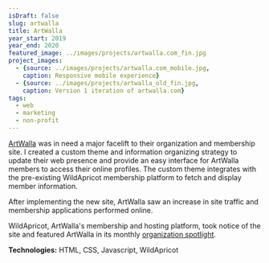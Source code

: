 ```yaml
---
isDraft: false
slug: artwalla
title: ArtWalla
year_start: 2019
year_end: 2020
featured_image: ../images/projects/artwalla.com_fin.jpg
project_images: 
  - {source: ../images/projects/artwalla.com_mobile.jpg, 
    caption: Responsive mobile experience}
  - {source: ../images/projects/artwalla_old_fin.jpg, 
    caption: Version 1 iteration of artwalla.com}
tags:
  - web
  - marketing
  - non-profit
---
```



[ArtWalla](https://artwalla.com/) was in need a major facelift to their organization and membership site. I created a custom theme and information organizing strategy to update their web presence and provide an easy interface for ArtWalla members to access their online profiles. The custom theme integrates with the pre-existing WildApricot membership platform to fetch and display member information.

After implementing the new site, ArtWalla saw an increase in site traffic and membership applications performed online.

WildApricot, ArtWalla's membership and hosting platform, took notice of the site and featured ArtWalla in its monthly [organization spotlight](https://www.wildapricot.com/blogs/newsblog/2020/07/27/july-update-2020).

**Technologies:** HTML, CSS, Javascript, WildApricot